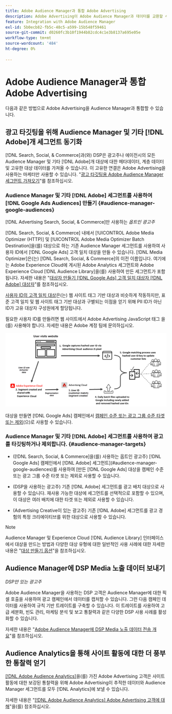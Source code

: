 ```yaml
---
title: Adobe Audience Manager과 통합 Adobe Advertising
description: Adobe Advertising이 Adobe Audience Manager과 데이터를 교환할 수 있는 다양한 방법에 대해 알아봅니다.
feature: Integration with Adobe Audience Manager
exl-id: 5b0ecb82-fb5c-48c5-a599-15b548f59461
source-git-commit: d0260fc3b10f1944b82cdc4c1e3b8137a695e05e
workflow-type: tm+mt
source-wordcount: '484'
ht-degree: 0%

---
```


# Adobe Audience Manager과 통합 Adobe Advertising

다음과 같은 방법으로 Adobe Advertising을 Audience Manager과 통합할 수 있습니다.

## 광고 타깃팅을 위해 Audience Manager 및 기타 [!DNL Adobe]개 세그먼트 동기화

[!DNL Search, Social, & Commerce]과(와) DSP은 광고주나 에이전시의 모든 Audience Manager 및 기타 [!DNL Adobe]개 대상에 대한 메타데이터, 계층 데이터 및 고유한 대상 데이터를 가져올 수 있습니다. 이 고유한 연결은 Adobe Advertising을 사용하는 마케터만 사용할 수 있습니다. &quot;[광고 타깃팅용 Adobe Audience Manager 세그먼트 가져오기](/help/integrations/audience-manager/import-audiences.md)&quot;를 참조하십시오.

### Audience Manager 및 기타 [!DNL Adobe] 세그먼트를 사용하여 [!DNL Google Ads Audiences] 만들기 {#audience-manager-google-audiences}

[!DNL Advertising Search, Social, & Commerce]만 사용하는 *옵트인 광고주*

[!DNL Search, Social, & Commerce] 내에서 [!UICONTROL Adobe Media Optimizer (HTTP)] 및 [!UICONTROL Adobe Media Optimizer Batch Destination]을(를) 대상으로 하는 기존 Audience Manager 세그먼트를 사용하여 사용자 ID에서 [!DNL Google Ads] 고객 일치 대상을 만들 수 있습니다. [!DNL Media Optimizer]은(는) [!DNL Search, Social, & Commerce]의 이전 이름입니다. 여기에는 Adobe Experience Cloud에 게시된 Adobe Analytics 세그먼트와 Adobe Experience Cloud [!DNL Audience Library]을(를) 사용하여 만든 세그먼트가 포함됩니다. 자세한 내용은 &quot;[대상자 만들기 [!DNL Google Ads] 고객 일치 대상자 [!DNL Adobe] 대상자](/help/search-social-commerce/campaign-management/campaigns/google-audience-from-adobe-audience.md)&quot;를 참조하십시오.

[사용자 ID의 고객 일치 대상](https://support.google.com/google-ads/answer/9199250)은(는) 웹 사이트 태그 기반 대상과 비슷하게 작동하지만, 표준 고객 일치 및 웹 사이트 태그 기반 대상과 구별되는 이점을 얻기 위해 PII ID가 아닌 ID가 고유 대상자 구성원에게 할당됩니다.

필요한 사용자 ID를 만들려면 웹 사이트에서 Adobe Advertising JavaScript 태그 <!-- with a user ID parameter -->을(를) 사용해야 합니다. 자세한 내용은 Adobe 계정 팀에 문의하십시오.

![세그먼트 만들기 프로세스](/help/integrations/assets/ad_search_user_id_pic.png)

대상을 만들면 [!DNL Google Ads] 캠페인에서 [캠페인 수준 또는 광고 그룹 수준 타겟 또는 제외](#audience-manager-targets)(으)로 사용할 수 있습니다.

### Audience Manager 및 기타 [!DNL Adobe] 세그먼트를 사용하여 광고를 타깃팅하거나 제외합니다. {#audience-manager-targets}

* ([!DNL Search, Social, & Commerce]을(를) 사용하는 옵트인 광고주) [!DNL Google Ads] 캠페인에서  [!DNL Adobe] 세그먼트](#audience-manager-google-audiences)를 사용하여 [만든 [!DNL Google Ads] 대상을 캠페인 수준 또는 광고 그룹 수준 타겟 또는 제외로 사용할 수 있습니다.

* (DSP을 사용하는 광고주) 기존 [!DNL Adobe] 세그먼트를 광고 배치 대상으로 사용할 수 있습니다. 재사용 가능한 대상에 세그먼트를 선택적으로 포함할 수 있으며, 이 대상은 여러 배치에 대한 타겟 또는 제외로 사용할 수 있습니다.

* (Advertising Creative이 있는 광고주) 기존 [!DNL Adobe] 세그먼트를 광고 경험의 특정 크리에이티브를 위한 대상으로 사용할 수 있습니다.

>[!NOTE]
>
>Audience Manager 및 Experience Cloud [!DNL Audience Library] 인터페이스에서 대상을 만드는 방법과 다양한 대상 유형에 대한 일반적인 사용 사례에 대한 자세한 내용은 &quot;[대상 만들기 옵션](https://experienceleague.adobe.com/docs/experience-cloud-kcs/kbarticles/KA-16471.html)&quot;을 참조하십시오.

## Audience Manager에 DSP Media 노출 데이터 보내기

*DSP만 있는 광고주*

Adobe Audience Manager을 사용하는 DSP 고객은 Audience Manager에 대한 픽셀 호출을 사용하여 광고 캠페인에서 데이터를 캡처할 수 있습니다. 그런 다음 캠페인 데이터를 사용하여 규칙 기반 트레이트를 구축할 수 있습니다. 이 트레이트를 사용하여 고급 세분화, 빈도 관리, 마케팅 분석 및 보고 통찰력과 같은 다양한 DSP 사용 사례를 활성화할 수 있습니다.

자세한 내용은 &quot;[Adobe Audience Manager에 DSP Media 노출 데이터 전송 개요](/help/integrations/audience-manager/media-data-integration/overview.md)&quot;를 참조하십시오.

## Audience Analytics을 통해 사이트 활동에 대한 더 풍부한 통찰력 얻기

[[!DNL Adobe Audience Analytics]](https://experienceleague.adobe.com/docs/analytics/integration/audience-analytics/mc-audiences-aam.html)을(를) 가진 Adobe Advertising 고객은 사이트 활동에 대한 보강된 통찰력을 위해 Adobe Advertising이 추적한 데이터와 Audience Manager 세그먼트를 모두 [!DNL Analytics]에 보낼 수 있습니다.

자세한 내용은 &quot;[[!DNL Adobe Audience Analytics] Adobe Advertising 고객에 대해](/help/integrations/audience-manager/audience-analytics.md)&quot;을(를) 참조하십시오.
